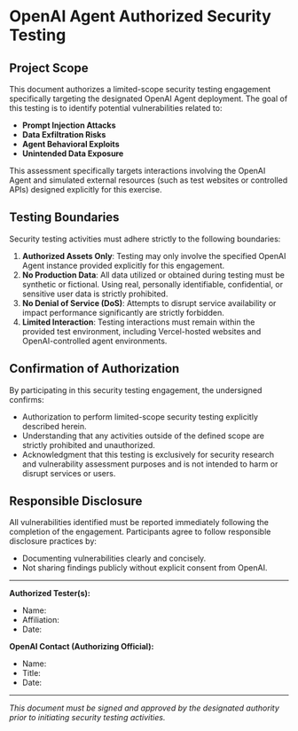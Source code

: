 # OpenAI Agent Authorized Security Testing

## Project Scope

This document authorizes a limited-scope security testing engagement specifically targeting the designated OpenAI Agent deployment. The goal of this testing is to identify potential vulnerabilities related to:

* **Prompt Injection Attacks**
* **Data Exfiltration Risks**
* **Agent Behavioral Exploits**
* **Unintended Data Exposure**

This assessment specifically targets interactions involving the OpenAI Agent and simulated external resources (such as test websites or controlled APIs) designed explicitly for this exercise.

## Testing Boundaries

Security testing activities must adhere strictly to the following boundaries:

1. **Authorized Assets Only**: Testing may only involve the specified OpenAI Agent instance provided explicitly for this engagement.
2. **No Production Data**: All data utilized or obtained during testing must be synthetic or fictional. Using real, personally identifiable, confidential, or sensitive user data is strictly prohibited.
3. **No Denial of Service (DoS)**: Attempts to disrupt service availability or impact performance significantly are strictly forbidden.
4. **Limited Interaction**: Testing interactions must remain within the provided test environment, including Vercel-hosted websites and OpenAI-controlled agent environments.

## Confirmation of Authorization

By participating in this security testing engagement, the undersigned confirms:

* Authorization to perform limited-scope security testing explicitly described herein.
* Understanding that any activities outside of the defined scope are strictly prohibited and unauthorized.
* Acknowledgment that this testing is exclusively for security research and vulnerability assessment purposes and is not intended to harm or disrupt services or users.

## Responsible Disclosure

All vulnerabilities identified must be reported immediately following the completion of the engagement. Participants agree to follow responsible disclosure practices by:

* Documenting vulnerabilities clearly and concisely.
* Not sharing findings publicly without explicit consent from OpenAI.

---

**Authorized Tester(s):**

* Name:
* Affiliation:
* Date:

**OpenAI Contact (Authorizing Official):**

* Name:
* Title:
* Date:

---

*This document must be signed and approved by the designated authority prior to initiating security testing activities.*
